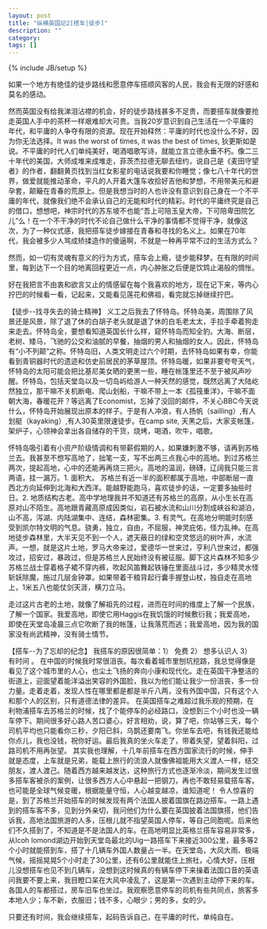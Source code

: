 ```yaml
---
layout: post
title: "纵横英国记2[搭车|徒步]"
description: ""
category: 
tags: []
---
```

{% include JB/setup %}


如果一个地方有绝佳的徒步路线和愿意停车搭顺风客的人民，我会有无限的好感和莫名的感动。

然而英国没有给我涕泪沾襟的机会，好的徒步路线甚多不足贵，而要搭车就像要抢走英国人手中的茶杯一样艰难却大可贵。当我20岁意识到自己生活在一个平庸的年代，和平庸的人争夺有限的资源。现在开始释然：平庸的时代也没什么不好，因为你无法选择。It was the worst of times, it was the best of times, 狄更斯如是说。不平庸的时代人们单纯美好，喝酒唱歌写诗，就能立言立德永垂不朽。像二三十年代的美国，大师成堆来成堆走，菲茨杰拉德无聊去纽约，说自己是《麦田守望者》的作者，翻翻黄页找到当红女影星的电话说我要和你睡觉；像七八十年代的世界，做爱就能推动革命，平凡的人开着大篷车收拾好吉他和梦想，不用带美元和避孕套，颠簸在青春的荒原上。但是我想当时的人也许没有意识到自己身在一个不平庸的年代，就像我们绝不会承认自己的无能和时代的精彩。时代的平庸终究是自己的借口，想想吧，神宗时代的苏东坡不也能“吾上可陪玉皇大帝，下可陪卑田院乞儿”么！在一个不干净的时代不论自己做什么干净的事情都不觉得干净，就像这次，为了一种仪式感，我把搭车徒步嫁接在青春和寻找的名义上。如果在70年代，我会被多少人骂成矫揉造作的傻逼啊，不就是一种再平常不过的生活方式么？

然而，如一切有灵魂有意义的行为方式，搭车会上瘾，徒步能释梦。在有限的时间里，每到达下一个目的地离回程更近一点，内心肿胀之后便是饮鸩止渴般的惆怅。

好在我把言不由衷和欲言又止的情感留在每个我喜欢的地方，现在记下来，等内心拧巴的时候看一看，记起来，又能看见莲花和佛祖，看完就忘掉继续拧巴。

【徒步--找寻失去的骑士精神】
义工之后我去了怀特岛。怀特岛美，周围除了风景还是风景，除了退了休的白胡子老头就是退了休的白毛老太太，手拉手牵着狗走来走去。怀特岛全，要想看知道英国长什么样，窥怀特岛而知全豹。大海、断层，老树、矮马，飞驰的公交和油腻的早餐，抽烟的男人和抽烟的女人。因此，怀特岛有“小不列颠”之称。怀特岛旧，人类文明走过六个时期，去怀特岛如果有幸，你能看到青铜器时代的遗迹和仿史前居民的茅草屋顶。怀特岛暖，如果非要夸夸天气，怀特岛的太阳可能会把比基尼美女晒的更黑一些，睡在帐篷里还不至于被风声吵醒。怀特岛，包括天堂岛以及一切岛屿给游人一种天然的感觉，既然远离了大陆屹然独立，那干嘛不关机断电、爬山划船，干嘛不带上一本《孤筏重洋》，干嘛不面朝大海，春暖花开？等远离了Economist，忘掉了没回的邮件，不关心BBC今天说什么，怀特岛开始展现出原本的样子。于是有人冲浪，有人扬帆（sailling）,有人划艇（kayaking）,有人30英里限速徒步。在camp site, 天黑之后，大家支帐篷，架炉子，心领神会拿出各自储存的干货，烧烤，喝酒，吹牛，唱歌。 


怀特岛吸引着有小资产阶级情调和有带薪假期的人，如果嫌刺激不够，请再到苏格兰去。我甚至不想写高地了，拙笔一支，写不出两三点我心中的高地。到过苏格兰两次，提起高地，心中的还能再再烧三把火。高地的温润，磅礴，辽阔我只能三言两语，挂一漏万。1. 面积大。 苏格兰有近一半的面积都属于高地，中部断层一直西北方向延伸到北海和大西洋。能越野能跑马，喜欢徒步的话，一定要多抽些时日。2. 地质结构古老。高中学地理我并不知道还有苏格兰的高原，从小生长在高原对山不陌生。高地跟青藏高原成因类似，岩石被水流和山川分割成峡谷和湖泊，山不高，泻湖、内陆湖集中、连结，森林密集。3. 有灵气。在高地分明能时刻感受到凯尔特文明的气息。骁勇，独立，自由，不屈服，神灵庇佑，怪力乱神。在高地徒步森林里，大半天见不到一个人，遮天蔽日的绿和空灵悠远的树叶声，水流声。一想，就是这片土地，罗马大帝来过，爱德华一世来过，亨利八世来过，都强攻过，招安过，暴政过，但是苏格兰人民始终没有被征服。脚下这片森林不知多少苏格兰战士穿着格子裙不穿内裤，吹起风笛舞起铁锤在里面战斗过，多少精灵水怪斩妖除魔，施过几层金钟罩。如果带着干粮背起行囊手握登山杖，独自走在高地上，1米五八也能仗剑天涯，横刀立马。

走过这片古老的土地，就像了解祖先的过程，进而在时间的维度上了解一个民族，了解一个国家。我爱高地，即使它用Haggis在我饥饿的时候敷衍我；我爱高地，即使在天堂岛凌晨三点它吹断了我的帐篷，让我落荒而逃；我爱高地，因为我的国家没有尚武精神，没有骑士情节。

【搭车--为了忘却的纪念】
我搭车的原因很简单：1） 免费 2） 想多认识人 3） 有时间 。
在中国的时候我时常很沮丧。每次看着城市里刨坑挖路，我总觉得像是看见了这个城市里的人心，也尘土飞扬的奔向小康和现代化。走在英国干净整洁的街道上，迎面望着能洋溢出笑容的外国脸，我以为他们能让我少一份沮丧，多一份力量。走着走着，发现人性在哪里都是都是半斤八两，没有外国中国，只有这个人和那个人的区别，只有道德法律的差异。
在英国搭车之难超过我乐观的预期，在利物浦搭车去苏格兰的时候，找了个能停车的必经路口，没想到三个小时也没一辆车停下。期间很多好心路人苦口婆心，好言相劝，说，算了吧，你站够三天，每个司机平均也只能看你三秒，夕阳已斜，乌鹊还要南飞。你坐车去吧，有钱我还能给你点儿，我也没钱，祝你好运。最后我真的坐火车走了，带着失望，望着斜阳，过路司机不用再张望。
其实我也理解，十几年前搭车在西方国家流行的时候，伸手就是态度，上车就是兄弟，能载上旅行的流浪人就像佛祖能用大义渡人一样，结交朋友，渡人渡己。随着西方越来越发达，这种旅行方式也逐渐冷淡，期间发生过很多搭车客被杀的案例，让很多西方人心中悬起一把钢刀，再也不敢轻易载搭车客。也可能是全球气候变暖，根据能量守恒，人心越变越凉，谁知道呢！
令人惊喜的是，到了苏格兰开始搭车的时候发现有两个法国人披着国旗在路边搭车。一路上遇到的搭车客不多，见到分外亲切，我问他们为什么要在英国披着法国旗搭，他们告诉我，高地法国旅游的人多，压根儿就不指望英国人停车，等自己同胞呢。后来他们不久搭到了，不知道是不是法国人的车。在高地明显比英格兰搭车容易非常多，从lcoh lomond湖边开始到天堂岛最北的Uig一路搭车下来接近300公里，最多等2个小时就能搭到车，搭了十几辆车外国人数量占一半。在天堂岛，大风大雨、极端气候，摇摇晃晃5个小时走了30公里，还有6公里就能住上旅社，心情大好，压根儿没想搭车也见不到几辆车，没想到这时候真的有辆车停下来操着法国口音的英语问我要不要上来，我目瞪口呆在大风中凌乱了，这是第一次遇到主动停下来的车。各国人的车都搭过，房车旧车也坐过。我观察愿意停车的司机有些共同点，旅客多本地人少；车不新，衣服旧；钱不多，心眼少；男的多，女的少。

只要还有时间，我会继续搭车，起码告诉自己，在平庸的时代，单纯自在。




